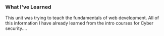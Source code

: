 ### What I've Learned
This unit was trying to teach the fundamentals of web development.  All of this information I have already learned from the intro courses for Cyber security....
